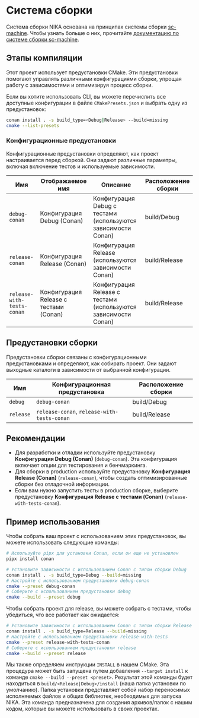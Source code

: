 # Система сборки

Система сборки NIKA основана на принципах системы сборки [sc-machine](https://github.com/ostis-ai/sc-machine). Чтобы узнать больше о них, прочитайте [документацию по системе сборки sc-machine](https://ostis-ai.github.io/sc-machine/build/build_system/).

## Этапы компиляции

Этот проект использует предустановки CMake. Эти предустановки помогают управлять различными конфигурациями сборки, упрощая работу с зависимостями и оптимизируя процесс сборки.

Если вы хотите использовать CLI, вы можете перечислить все доступные конфигурации в файле `CMakePresets.json` и выбрать одну из предустановок:

```sh
conan install . -s build_type=<Debug|Release> --build=missing
cmake --list-presets
```

### Конфигурационные предустановки

Конфигурационные предустановки определяют, как проект настраивается перед сборкой. Они задают различные параметры, включая включение тестов и используемые зависимости.

| **Имя**                     | **Отображаемое имя**                        | **Описание**                                      | **Расположение сборки** |
|------------------------------|-----------------------------------------|------------------------------------------------------|--------------------|
| `debug-conan`                | Конфигурация Debug (Conan)                    | Конфигурация Debug с тестами (используются зависимости Conan)    | build/Debug        |
| `release-conan`              | Конфигурация Release (Conan)                  | Конфигурация Release (используются зависимости Conan)             | build/Release      |
| `release-with-tests-conan`   | Конфигурация Release с тестами (Conan)       | Конфигурация Release с тестами (используются зависимости Conan)  | build/Release      |

## Предустановки сборки

Предустановки сборки связаны с конфигурационными предустановками и определяют, как собирать проект. Они задают выходные каталоги в зависимости от выбранной конфигурации.

| **Имя**    | **Конфигурационная предустановка**          | **Расположение сборки** |
|------------|---------------------------------------------|-------------------------|
| `debug`    | `debug-conan`                               | build/Debug             |
| `release`  | `release-conan`, `release-with-tests-conan` | build/Release           |

## Рекомендации

- Для разработки и отладки используйте предустановку **Конфигурация Debug (Conan)** (`debug-conan`). Эта конфигурация включает опции для тестирования и бенчмаркинга.
- Для сборки в production используйте предустановку **Конфигурация Release (Conan)** (`release-conan`), чтобы создать оптимизированные сборки без отладочной информации.
- Если вам нужно запустить тесты в production сборке, выберите предустановку **Конфигурация Release с тестами (Conan)** (`release-with-tests-conan`).

## Пример использования

Чтобы собрать ваш проект с использованием этих предустановок, вы можете использовать следующие команды:

```sh
# Используйте pipx для установки Conan, если он еще не установлен
pipx install conan
```

```sh
# Установите зависимости с использованием Conan с типом сборки Debug
conan install . -s build_type=Debug --build=missing
# Настройте с использованием предустановки debug-conan
cmake --preset debug-conan
# Соберите с использованием предустановки debug
cmake --build --preset debug
```

Чтобы собрать проект для release, вы можете собрать с тестами, чтобы убедиться, что все работает как ожидается:

```sh
# Установите зависимости с использованием Conan с типом сборки Release
conan install . -s build_type=Release --build=missing
# Настройте с использованием предустановки release-with-tests
cmake --preset release-with-tests-conan
# Соберите с использованием предустановки release
cmake --build --preset release
```

Мы также определяем инструкции `INSTALL` в нашем CMake. Эта процедура может быть запущена путем добавления `--target install` к команде `cmake --build --preset <preset>`. Результат этой команды будет находиться в `build/<Release|Debug>/install` (наша папка установки по умолчанию). Папка установки представляет собой набор переносимых исполняемых файлов и общих библиотек, необходимых для запуска NIKA. Эта команда предназначена для создания архивов/папок с нашим кодом, которые вы можете использовать в своих проектах.
